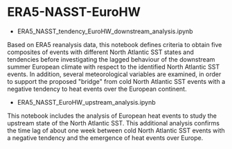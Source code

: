 # ERA5-NASST-EuroHW

* ERA5_NASST_tendency_EuroHW_downstream_analysis.ipynb

Based on ERA5 reanalysis data, this notebook defines criteria to obtain five composites of events with different North Atlantic SST states and tendencies before investigating the lagged behaviour of the downstream summer European climate with respect to the identified North Atlantic SST events. In addition, several meteorological variables are examined, in order to support the proposed "bridge" from cold North Atlantic SST events with a negative tendency to heat events over the European continent.

* ERA5_NASST_EuroHW_upstream_analysis.ipynb

This notebook includes the analysis of European heat events to study the upstream state of the North Atlantic SST. This additional analysis confirms the time lag of about one week between cold North Atlantic SST events with a negative tendency and the emergence of heat events over Europe.  
